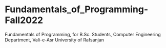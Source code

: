 # Fundamentals_of_Programming-Fall2022
Fundamentals of Programming, for B.Sc. Students, Computer Engineering Department, Vali-e-Asr University of Rafsanjan

